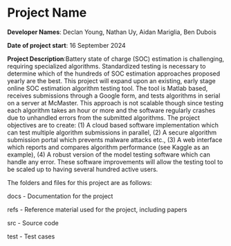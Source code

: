 # Project Name

**Developer Names**: Declan Young, Nathan Uy, Aidan Mariglia, Ben Dubois

**Date of project start**: 16 September 2024

**Project Description**:Battery state of charge (SOC) estimation is challenging, requiring specialized algorithms. Standardized testing is necessary to determine which of the hundreds of SOC estimation approaches proposed yearly are the best. This project will expand upon an existing, early stage online SOC estimation algorithm testing tool. The tool is Matlab based, receives submissions through a Google form, and tests algorithms in serial on a server at McMaster. This approach is not scalable
though since testing each algorithm takes an hour or more and the software regularly crashes due to unhandled errors from the submitted algorithms. The project objectives are to create: (1) A cloud based software implementation which can test multiple algorithm submissions in parallel, (2) A secure algorithm submission portal which prevents malware attacks etc., (3) A web interface which reports and compares algorithm performance (see Kaggle as an example), (4) A robust version of the
model testing software which can handle any error. These software improvements will allow the testing tool to be scaled up to having several hundred active users.

The folders and files for this project are as follows:

docs - Documentation for the project

refs - Reference material used for the project, including papers

src - Source code

test - Test cases

